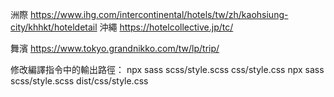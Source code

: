 洲際
https://www.ihg.com/intercontinental/hotels/tw/zh/kaohsiung-city/khhkt/hoteldetail
沖繩
https://hotelcollective.jp/tc/ 

舞濱
https://www.tokyo.grandnikko.com/tw/lp/trip/

修改編譯指令中的輸出路徑：
npx sass scss/style.scss css/style.css
npx sass scss/style.scss dist/css/style.css


